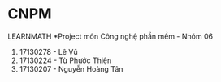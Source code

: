 # CNPM
LEARNMATH
*Project môn Công nghệ phần mềm - Nhóm 06
1. 17130278 - Lê Vũ
2. 17130224 - Từ Phước Thiện
3. 17130207 - Nguyễn Hoàng Tân
